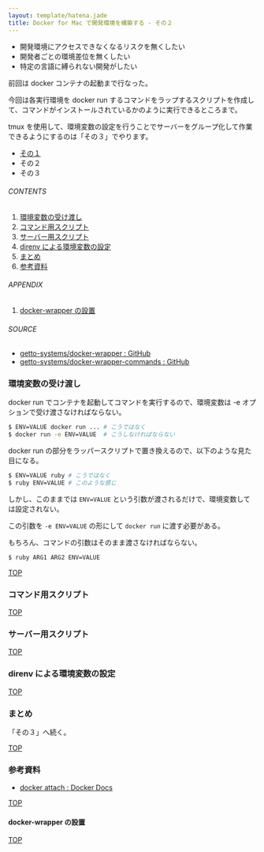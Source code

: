 ```yaml
---
layout: template/hatena.jade
title: Docker for Mac で開発環境を構築する - その２
---
```

<a id="top"></a>

- 開発環境にアクセスできなくなるリスクを無くしたい
- 開発者ごとの環境差位を無くしたい
- 特定の言語に縛られない開発がしたい

前回は docker コンテナの起動まで行なった。

今回は各実行環境を docker run するコマンドをラップするスクリプトを作成して、コマンドがインストールされているかのように実行できるところまで。

tmux を使用して、環境変数の設定を行うことでサーバーをグループ化して作業できるようにするのは「その３」でやります。

- [その１](/entry/2017/09/02/170406)
- その２
- その３

###### CONTENTS

1. [環境変数の受け渡し](#setup-env-vars)
1. [コマンド用スクリプト](#command-script)
1. [サーバー用スクリプト](#server-script)
1. [direnv による環境変数の設定](#setup-env-by-direnv)
1. [まとめ](#postscript)
1. [参考資料](#reference)

###### APPENDIX

1. [docker-wrapper の設置](#install-docker-wrapper)

###### SOURCE

- [getto-systems/docker-wrapper : GitHub](https://github.com/getto-systems/docker-wrapper)
- [getto-systems/docker-wrapper-commands : GitHub](https://github.com/getto-systems/docker-wrapper-commands)


<a id="setup-env-vars"></a>
### 環境変数の受け渡し

docker run でコンテナを起動してコマンドを実行するので、環境変数は -e オプションで受け渡さなければならない。

```bash
$ ENV=VALUE docker run ... # こうではなく
$ docker run -e ENV=VALUE  # こうしなければならない
```

docker run の部分をラッパースクリプトで置き換えるので、以下のような見た目になる。

```bash
$ ENV=VALUE ruby # こうではなく
$ ruby ENV=VALUE # このような感じ
```

しかし、このままでは `ENV=VALUE` という引数が渡されるだけで、環境変数しては設定されない。

この引数を `-e ENV=VALUE` の形にして `docker run` に渡す必要がある。

もちろん、コマンドの引数はそのまま渡さなければならない。

```bash
$ ruby ARG1 ARG2 ENV=VALUE
```


[TOP](#top)
<a id="command-script"></a>
### コマンド用スクリプト


[TOP](#top)
<a id="server-script"></a>
### サーバー用スクリプト


[TOP](#top)
<a id="setup-env-by-direnv"></a>
### direnv による環境変数の設定


[TOP](#top)
<a id="postscript"></a>
### まとめ

「その３」へ続く。


[TOP](#top)
<a id="reference"></a>
### 参考資料

- [docker attach : Docker Docs](https://docs.docker.com/engine/reference/commandline/attach/)


[TOP](#top)
<a id="install-docker-wrapper"></a>
#### docker-wrapper の設置


[TOP](#top)
